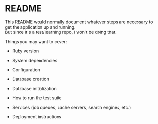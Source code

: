 # README

This README would normally document whatever steps are necessary to get the
application up and running. <br> 
But since it's a test/learning repo, I won't be doing that.

Things you may want to cover:

* Ruby version

* System dependencies

* Configuration

* Database creation

* Database initialization

* How to run the test suite

* Services (job queues, cache servers, search engines, etc.)

* Deployment instructions

